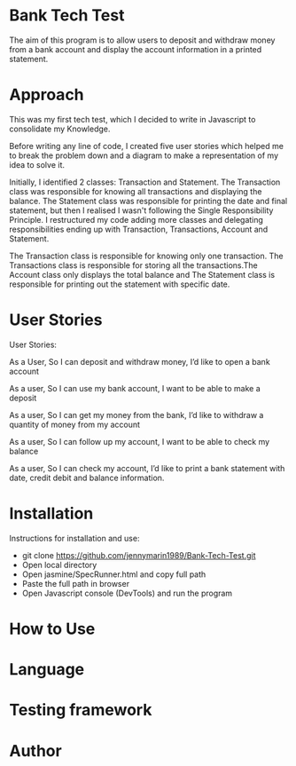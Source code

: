 # Bank Tech Test

The aim of this program is to allow users to deposit and withdraw money from a bank account and
display the account information in a printed statement.

# Approach

This was my first tech test, which I decided to write in Javascript to consolidate my Knowledge.

Before writing any line of code, I created five user stories which helped me to break the problem
down and a diagram to make a representation of my idea to solve it.

Initially, I identified 2 classes: Transaction and Statement. The Transaction class was responsible for knowing all transactions and displaying the balance. The Statement class was responsible for printing the date and final statement, but then I realised I wasn't following the Single Responsibility Principle. I restructured my code adding more classes and delegating responsibilities ending up with Transaction, Transactions, Account and Statement.

The Transaction class is responsible for knowing only one transaction. The Transactions class is responsible for storing all the transactions.The Account class only displays the total balance and The Statement class is responsible for printing out the statement with specific date.


# User Stories

User Stories:

As a User,
So I can deposit and withdraw money,
I’d like to open a bank account

As a user,
So I can use my bank account,
I want to be able to make a deposit

As a user,
So I can get my money from the bank,
I’d like to withdraw a quantity of money from my account

As a user,
So I can follow up my account,
I want to be able to check my balance

As a user,
So I can check my account,
I’d like to print a bank statement with date, credit debit and balance information.


# Installation

Instructions for installation and use:
 - git clone https://github.com/jennymarin1989/Bank-Tech-Test.git
 - Open local directory
 - Open jasmine/SpecRunner.html and copy full path
 - Paste the full path in browser
 - Open Javascript console (DevTools) and run the program



# How to Use


# Language


# Testing framework


# Author
